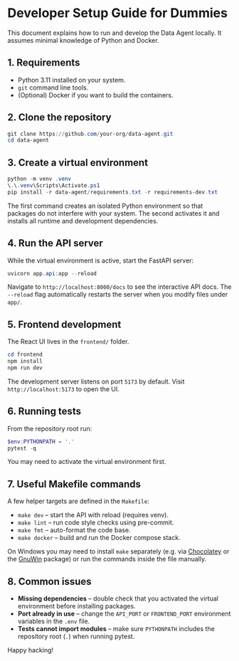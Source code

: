 # Developer Setup Guide for Dummies

This document explains how to run and develop the Data Agent locally.
It assumes minimal knowledge of Python and Docker.

## 1. Requirements

- Python 3.11 installed on your system.
- `git` command line tools.
- (Optional) Docker if you want to build the containers.

## 2. Clone the repository

```powershell
git clone https://github.com/your-org/data-agent.git
cd data-agent
```

## 3. Create a virtual environment

```powershell
python -m venv .venv
\.\.venv\Scripts\Activate.ps1
pip install -r data-agent/requirements.txt -r requirements-dev.txt
```

The first command creates an isolated Python environment so that
packages do not interfere with your system. The second activates it and
installs all runtime and development dependencies.

## 4. Run the API server

While the virtual environment is active, start the FastAPI server:

```powershell
uvicorn app.api:app --reload
```

Navigate to `http://localhost:8000/docs` to see the interactive API docs.
The `--reload` flag automatically restarts the server when you modify
files under `app/`.

## 5. Frontend development

The React UI lives in the `frontend/` folder.

```powershell
cd frontend
npm install
npm run dev
```

The development server listens on port `5173` by default. Visit
`http://localhost:5173` to open the UI.

## 6. Running tests

From the repository root run:

```powershell
$env:PYTHONPATH = '.'
pytest -q
```

You may need to activate the virtual environment first.

## 7. Useful Makefile commands

A few helper targets are defined in the `Makefile`:

- `make dev` – start the API with reload (requires venv).
- `make lint` – run code style checks using pre-commit.
- `make fmt` – auto-format the code base.
- `make docker` – build and run the Docker compose stack.

On Windows you may need to install `make` separately (e.g. via
[Chocolatey](https://chocolatey.org/) or the
[GnuWin](http://gnuwin32.sourceforge.net/packages/make.htm) package) or
run the commands inside the file manually.

## 8. Common issues

- **Missing dependencies** – double check that you activated the
  virtual environment before installing packages.
- **Port already in use** – change the `API_PORT` or `FRONTEND_PORT`
  environment variables in the `.env` file.
- **Tests cannot import modules** – make sure `PYTHONPATH` includes the
  repository root (`.`) when running pytest.

Happy hacking!

